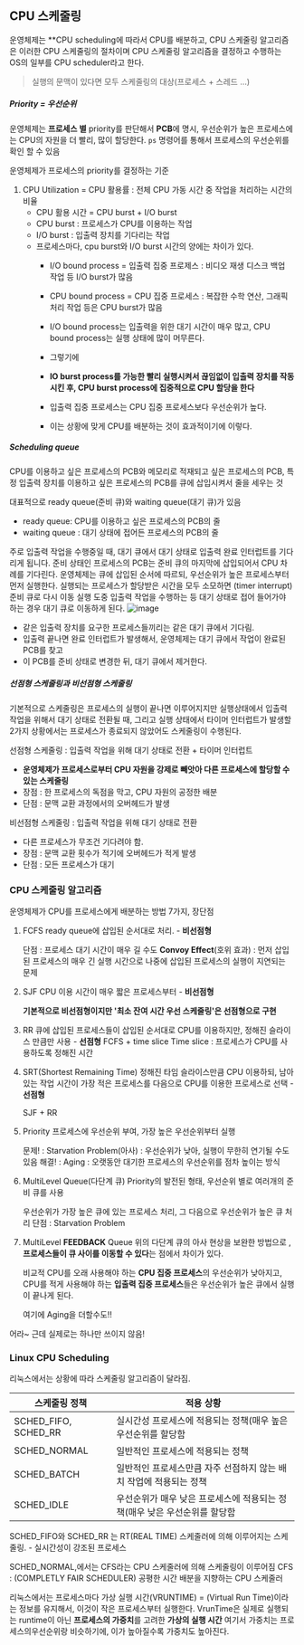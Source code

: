 ## CPU 스케줄링


운영체제는 **CPU scheduling에 따라서 CPU를 배분하고, CPU 스케줄링 알고리즘은 이러한 CPU 스케줄링의 절차이며 CPU 스케줄링 알고리즘을 결정하고 수행하는 OS의 일부를 CPU scheduler라고 한다.
>실행의 문맥이 있다면 모두 스케줄링의 대상(프로세스 + 스레드 ...)

##### Priority = 우선순위
운영체제는 **프로세스 별** priority를 판단해서 **PCB**에 명시, 우선순위가 높은 프로세스에는 CPU의 자원을 더 빨리, 많이 할당한다. 
`ps` 명령어를 통해서 프로세스의 우선순위를 확인 할 수 있음

운영체제가 프로세스의 priority를 결정하는 기준
1. CPU Utilization = CPU 활용률 : 전체 CPU 가동 시간 중 작업을 처리하는 시간의 비율
   - CPU 활용 시간 = CPU burst + I/O burst
   - CPU burst : 프로세스가 CPU를 이용하는 작업
   - I/O burst : 입출력 장치를 기다리는 작업
   - 프로세스마다, cpu burst와 I/O burst 시간의 양에는 차이가 있다.
     - I/O bound process = 입출력 집중 프로제스 : 비디오 재생 디스크 백업 작업 등 I/O burst가 많음
     - CPU bound process = CPU 집중 프로세스 : 복잡한 수학 연산, 그래픽 처리 작업 등은 CPU burst가 많음
    
     - I/O bound process는 입출력을 위한 대기 시간이 매우 많고, CPU bound process는 실행 상태에 많이 머무른다.
     - 그렇기에
     - **IO burst process를 가능한 빨리 실행시켜서 끊임없이 입출력 장치를 작동시킨 후, CPU burst process에 집중적으로 CPU 할당을 한다**
     - 입출력 집중 프로세스는 CPU 집중 프로세스보다 우선순위가 높다.
     - 이는 상황에 맞게 CPU를 배분하는 것이 효과적이기에 이렇다.

##### Scheduling queue
CPU를 이용하고 싶은 프로세스의 PCB와 메모리로 적재되고 싶은 프로세스의 PCB, 특정 입출력 장치를 이용하고 싶은 프로세스의 PCB를 큐에 삽입시켜서 줄을 세우는 것

대표적으로 ready queue(준비 큐)와 waiting queue(대기 큐)가 있음
- ready queue: CPU를 이용하고 싶은 프로세스의 PCB의 줄
- waiting queue : 대기 상태에 접어든 프로세스의 PCB의 줄

주로 입출력 작업을 수행중일 때, 대기 큐에서 대기 상태로 입출력 완료 인터럽트를 기다리게 됩니다.
준비 상태인 프로세스의 PCB는 준비 큐의 마지막에 삽입되어서 CPU 차례를 기다린다. 
운영체제는 큐에 삽입된 순서에 따르되, 우선순위가 높은 프로세스부터 먼저 실행한다. 
실행되는 프로세스가 할당받은 시간을 모두 소모하면 (timer interrupt) 준비 큐로 다시 이동
실행 도중 입출력 작업을 수행하는 등 대기 상태로 접어 들어가야 하는 경우 대기 큐로 이동하게 된다.
![image](https://github.com/user-attachments/assets/99533ea0-e959-4ceb-94f9-6327616b23f5)
- 같은 입출력 장치를 요구한 프로세스들끼리는 같은 대기 큐에서 기다림. 
- 입출력 끝나면 완료 인터럽트가 발생해서, 운영체제는 대기 큐에서 작업이 완료된 PCB를 찾고
- 이 PCB를 준비 상태로 변경한 뒤, 대기 큐에서 제거한다.

##### 선점형 스케줄링과 비선점형 스케줄링

기본적으로 스케줄링은 프로세스의 실행이 끝나면 이루어지지만 실행상태에서 입출력 작업을 위해서 대기 상태로 전환될 때, 그리고 실행 상태에서 타이머 인터럽트가 발생할 2가지 상황에서는 프로세스가 종료되지 않았어도 스케줄링이 수행된다.

선점형 스케줄링 : 입출력 작업을 위해 대기 상태로 전환 + 타이머 인터럽트
- **운영체제가 프로세스로부터 CPU 자원을 강제로 빼앗아 다른 프로세스에 할당할 수 있는 스케줄링**
- 장점 : 한 프로세스의 독점을 막고, CPU 자원의 공정한 배분
- 단점 : 문맥 교환 과정에서의 오버헤드가 발생

비선점형 스케줄링 : 입출력 작업을 위해 대기 상태로 전환
- 다른 프로세스가 무조건 기다려야 함.
- 장점 : 문맥 교환 횟수가 적기에 오버헤드가 적게 발생
- 단점 : 모든 프로세스가 대기



### CPU 스케줄링 알고리즘

운영체제가 CPU를 프로세스에게 배분하는 방법 7가지, 장단점

1. FCFS
   ready queue에 삽입된 순서대로 처리. - **비선점형**

   단점 : 프로세스 대기 시간이 매우 길 수도
   **Convoy Effect**(호위 효과) : 먼저 삽입된 프로세스의 매우 긴 실행 시간으로 나중에 삽입된 프로세스의 실행이 지연되는 문제

2. SJF
   CPU 이용 시간이 매우 짧은 프로세스부터 - **비선점형**

   **기본적으로 비선점형이지만 '최소 잔여 시간 우선 스케줄링'은 선점형으로 구현**

3. RR
   큐에 삽입된 프로세스들이 삽입된 순서대로 CPU를 이용하지만, 정해진 슬라이스 만큼만 사용 - **선점형**
   FCFS + time slice
   Time slice : 프로세스가 CPU를 사용하도록 정해진 시간

4. SRT(Shortest Remaining Time)
   정해진 타임 슬라이스만큼 CPU 이용하되, 남아있는 작업 시간이 가장 적은 프로세스를 다음으로 CPU를 이용한 프로세스로 선택 - **선점형**
   
   SJF + RR

5. Priority
   프로세스에 우선순위 부여, 가장 높은 우선순위부터 실행

   문제! : Starvation Problem(아사) : 우선순위가 낮아, 실행이 무한히 연기될 수도 있음
   해결! : Aging : 오랫동안 대기한 프로세스의 우선순위를 점차 높이는 방식

6. MultiLevel Queue(다단계 큐)
   Priority의 발전된 형태, 우선순위 별로 여러개의 준비 큐를 사용

   우선순위가 가장 높은 큐에 있는 프로세스 처리, 그 다음으로 우선순위가 높은 큐 처리
   단점 : Starvation Problem

7. MultiLevel **FEEDBACK** Queue
   위의 다단계 큐의 아사 현상을 보완한 방법으로 ,**프로세스들이 큐 사이를 이동할 수 있다**는 점에서 차이가 있다.

   비교적 CPU를 오래 사용해야 하는 **CPU 집중 프로세스**의 우선순위가 낮아지고, CPU를 적게 사용해야 하는 **입출력 집중 프로세스**들은 우선순위가 높은 큐에서 실행이 끝나게 된다.

   여기에 Aging을 더할수도!!


어라~ 근데 실제로는 하나만 쓰이지 않음!

### Linux CPU Scheduling

리눅스에서는 상황에 따라 스케줄링 알고리즘이 달라짐.

|스케줄링 정책 | 적용 상황 | 
| -- | -- | 
|SCHED_FIFO, SCHED_RR | 실시간성 프로세스에 적용되는 정책(매우 높은 우선순위를 할당함|
|SCHED_NORMAL|일반적인 프로세스에 적용되는 정책|
|SCHED_BATCH| 일반적인 프로세스만큼 자주 선점하지 않는 배치 작업에 적용되는 정책 | 
|SCHED_IDLE | 우선순위가 매우 낮은 프로세스에 적용되는 정책(매우 낮은 우선순위를 할당함 | 

SCHED_FIFO와 SCHED_RR 는 RT(REAL TIME) 스케줄러에 의해 이루어지는 스케줄링. - 실시간성이 강조된 프로세스

SCHED_NORMAL,에서는 CFS라는 CPU 스케줄러에 의해 스케줄링이 이루어짐
CFS : (COMPLETLY FAIR SCHEDULER) 공평한 시간 배분을 지향하는 CPU 스케줄러

리눅스에서는 프로세스마다 가상 실행 시간(VRUNTIME) = (Virtual Run Time)이라는 정보를 유지해서, 이것이 작은 프로세스부터 실행한다. 
VrunTime은 실제로 실행되는 runtime이 아닌 **프로세스의 가중치**를 고려한 **가상의 실행 시간**
여기서 가중치는 프로세스의우선순위랑 비슷하기에, 이가 높아질수록 가중치도 높아진다. 


   



